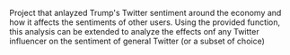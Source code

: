 Project that anlayzed Trump's Twitter sentiment around the economy and how it affects the sentiments of other users. Using the provided function, this analysis can be extended to analyze the effects onf any Twitter influencer on the sentiment of general Twitter (or a subset of choice)
